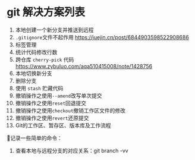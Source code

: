 # git 解决方案列表

1. 本地创建一个新分支并推送到远程
2. `.gitignore`文件不起作用 https://juejin.cn/post/6844903598522908686
3. 标签管理
4. 统计代码修改行数
5. 跨仓库 `cherry-pick` 代码 https://www.zybuluo.com/aqa510415008/note/1428756
6. 本地切换新分支
7. 删除分支
8. 使用 `stash` 贮藏代码
9. 撤销操作之使用`--amend`改写单次提交
10. 撤销操作之使用`reset`回退提交
11. 撤销操作之使用`checkout`撤销工作区文件的修改
12. 撤销操作之使用`revert`还原提交
12. Git的工作区、暂存区、版本库及工作流程







📝记录一些简单的命令：

1. 查看本地与远程分支的对应关系：git branch -vv


